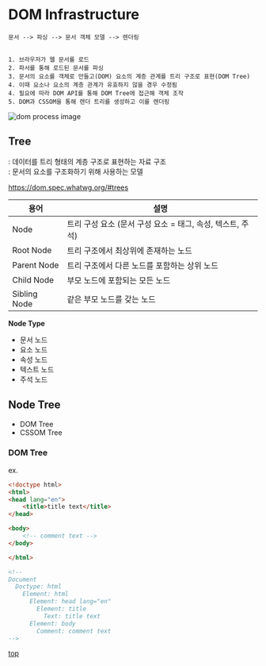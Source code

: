# DOM Infrastructure


```
문서 --> 파싱 --> 문서 객체 모델 --> 렌더링   


1. 브라우저가 웹 문서를 로드
2. 파서를 통해 로드된 문서를 파싱
3. 문서의 요소를 객체로 만들고(DOM) 요소의 계층 관계를 트리 구조로 표현(DOM Tree)
4. 이때 요소나 요소의 계층 관계가 유효하지 않을 경우 수정됨
4. 필요에 따라 DOM API를 통해 DOM Tree에 접근해 객체 조작
5. DOM과 CSSOM을 통해 렌더 트리를 생성하고 이를 렌더링
```

![dom process image](https://developers.google.com/web/fundamentals/performance/critical-rendering-path/images/full-process.png)



## Tree
: 데이터를 트리 형태의 계층 구조로 표현하는 자료 구조          
: 문서의 요소를 구조화하기 위해 사용하는 모델     

https://dom.spec.whatwg.org/#trees


용어 | 설명
---|---
Node         | 트리 구성 요소 (문서 구성 요소 = 태그, 속성, 텍스트, 주석)   
Root Node    | 트리 구조에서 최상위에 존재하는 노드   
Parent Node  | 트리 구조에서 다른 노드를 포함하는 상위 노드  
Child Node   | 부모 노드에 포함되는 모든 노드  
Sibling Node | 같은 부모 노드를 갖는 노드   


**Node Type**
- 문서 노드
- 요소 노드
- 속성 노드
- 텍스트 노드
- 주석 노드



## Node Tree

- DOM Tree
- CSSOM Tree



### DOM Tree

ex.
```html
<!doctype html>
<html>
<head lang="en">
    <title>title text</title>
</head>

<body>
    <!-- comment text -->
</body>

</html>

<!--
Document
  Doctype: html
    Element: html
      Element: head lang="en"
        Element: title
          Text: title text
      Element: body
        Comment: comment text
-->
```



[top](#)
